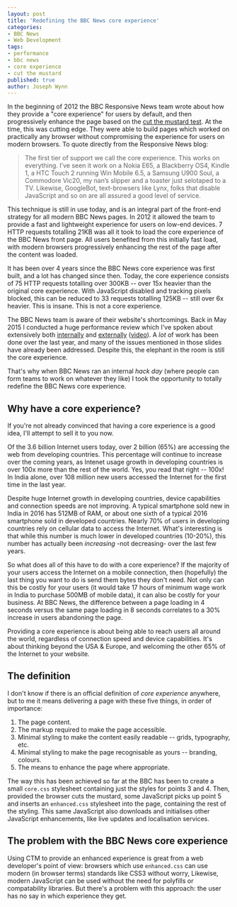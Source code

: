 ```yaml
---
layout: post
title: 'Redefining the BBC News core experience'
categories:
- BBC News
- Web Development
tags:
- performance
- bbc news
- core experience
- cut the mustard
published: true
author: Joseph Wynn
---
```


In the beginning of 2012 the BBC Responsive News team wrote about how they provide a "core experience" for users by default, and then progressively enhance the page based on the [cut the mustard test](http://responsivenews.co.uk/post/18948466399/cutting-the-mustard). At the time, this was cutting edge. They were able to build pages which worked on practically any browser without compromising the experience for users on modern browsers. To quote directly from the Responsive News blog:

> The first tier of support we call the core experience. This works on everything. I’ve seen it work on a Nokia E65, a Blackberry OS4, Kindle 1, a HTC Touch 2 running Win Mobile 6.5, a Samsung U900 Soul, a Commodore Vic20, my nan’s slipper and a toaster just selotaped to a TV. Likewise, GoogleBot, text-browsers like Lynx, folks that disable JavaScript and so on are all assured a good level of service.

This technique is still in use today, and is an integral part of the front-end strategy for all modern BBC News pages. In 2012 it allowed the team to provide a fast and lightweight experience for users on low-end devices. 7 HTTP requests totalling 21KB was all it took to load the core experience of the BBC News front page. All users benefited from this initially fast load, with modern browsers progressively enhancing the rest of the page after the content was loaded.

It has been over 4 years since the BBC News core experience was first built, and a lot has changed since then. Today, the core experience consists of 75 HTTP requests totalling over 300KB -- over 15x heavier than the original core experience. With JavaScript disabled and tracking pixels blocked, this can be reduced to 33 requests totalling 125KB -- still over 6x heavier. This is insane. This is not a core experience.

The BBC News team is aware of their website's shortcomings. Back in May 2015 I conducted a huge performance review which I've spoken about extensively both [internally](http://slides.com/wildlyinaccurate/bbc-news-performance-review) and [externally](http://slides.com/wildlyinaccurate/bbc-news-performance) ([video](https://www.youtube.com/watch?v=nE4LTRfcr94)). A _lot_ of work has been done over the last year, and many of the issues mentioned in those slides have already been addressed. Despite this, the elephant in the room is still the core experience.

That's why when BBC News ran an internal _hack day_ (where people can form teams to work on whatever they like) I took the opportunity to totally redefine the BBC News core experience.

## Why have a core experience?

If you're not already convinced that having a core experience is a good idea, I'll attempt to sell it to you now.

Of the 3.6 billion Internet users today, over 2 billion (65%) are accessing the web from developing countries. This percentage will continue to increase over the coming years, as Intenet usage growth in developing countries is over 100x more than the rest of the world. Yes, you read that right -- 100x! In India alone, over 108 million new users accessed the Internet for the first time in the last year.

Despite huge Internet growth in developing countries, device capabilities and connection speeds are not improving. A typical smartphone sold new in India in 2016 has 512MB of RAM, or about one sixth of a typical 2016 smartphone sold in developed countries. Nearly 70% of users in developing countries rely on cellular data to access the Internet. What's interesting is that while this number is much lower in developed countries (10-20%), this number has actually been _increasing_ -not decreasing- over the last few years.

So what does all of this have to do with a core experience? If the majority of your users access the Internet on a mobile connection, then (hopefully) the last thing you want to do is send them bytes they don't need. Not only can this be costly for your users (it would take 17 hours of minimum wage work in India to purchase 500MB of mobile data), it can also be costly for your business. At BBC News, the difference between a page loading in 4 seconds versus the same page loading in 8 seconds correlates to a 30% increase in users abandoning the page.

Providing a core experience is about being able to reach users all around the world, regardless of connection speed and device capabilities. It's about thinking beyond the USA & Europe, and welcoming the other 65% of the Internet to your website.

## The definition

I don't know if there is an official definition of _core experience_ anywhere, but to me it means delivering a page with these five things, in order of importance:

 1. The page content.
 2. The markup required to make the page accessible.
 3. Minimal styling to make the content easily readable -- grids, typography, etc.
 4. Minimal styling to make the page recognisable as yours -- branding, colours.
 5. The means to enhance the page where appropriate.

The way this has been achieved so far at the BBC has been to create a small `core.css` stylesheet containing just the styles for points 3 and 4. Then, provided the browser cuts the mustard, some JavaScript picks up point 5 and inserts an `enhanced.css` stylesheet into the page, containing the rest of the styling. This same JavaScript also downloads and initialises other JavaScript enhancements, like live updates and localisation services.

## The problem with the BBC News core experience

Using CTM to provide an enhanced experience is great from a web developer's point of view: browsers which use `enhanced.css` can use modern (in browser terms) standards like CSS3 without worry, Likewise, modern JavaScript can be used without the need for polyfills or compatability libraries. But there's a problem with this approach: the user has no say in which experience they get. 
